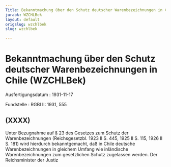 ```yaml
---
Title: Bekanntmachung über den Schutz deutscher Warenbezeichnungen in Chile
jurabk: WZCHLBek
layout: default
origslug: wzchlbek
slug: wzchlbek

---
```


# Bekanntmachung über den Schutz deutscher Warenbezeichnungen in Chile (WZCHLBek)

Ausfertigungsdatum
:   1931-11-17

Fundstelle
:   RGBl II: 1931, 555

## (XXXX)

Unter Bezugnahme auf § 23 des Gesetzes zum Schutz der
Warenbezeichnungen (Reichsgesetzbl. 1923 II S. 445, 1925 II S. 115,
1926 II S. 181) wird hierdurch bekanntgemacht, daß in Chile deutsche
Warenbezeichnungen in gleichem Umfang wie inländische
Warenbezeichnungen zum gesetzlichen Schutz zugelassen werden.
Der Reichsminister der Justiz

